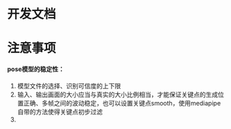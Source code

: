 # 开发文档

# 注意事项
#### pose模型的稳定性：
1. 模型文件的选择、识别可信度的上下限
2. 输入、输出画面的大小应当与真实的大小比例相当，才能保证关键点的生成位置正确、多帧之间的波动稳定，也可以设置关键点smooth，使用mediapipe自带的方法使得关键点初步过滤
3. 